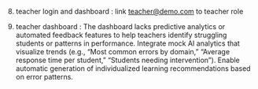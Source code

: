 8. teacher login and dashboard : link teacher@demo.com to teacher role

9. teacher dashboard : The dashboard lacks predictive analytics or automated feedback features to help teachers identify struggling students or patterns in performance. Integrate mock AI analytics that visualize trends (e.g., “Most common errors by domain,” “Average response time per student,” “Students needing intervention”). Enable automatic generation of individualized learning recommendations based on error patterns.